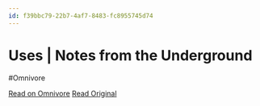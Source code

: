 ```yaml
---
id: f39bbc79-22b7-4af7-8483-fc8955745d74
---
```


# Uses | Notes from the Underground
#Omnivore

[Read on Omnivore](https://omnivore.app/me/uses-notes-from-the-underground-190f34935f6)
[Read Original](https://notes.philomath.lol/page/uses)

